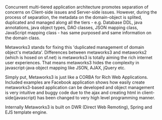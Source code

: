 Concurrent multi-tiered application architecture promotes separation of concerns on Client-side issues and Server-side issues. However, during the process of separation, the metadata on the domain-object is splited, duplicated and managed along all the tiers - e.g. Database DDL, java annotations, java object types, DAO classes, JSON mapping class, JavaScript mapping class - has same purposed and same information on the domain class.

Metaworks3 stands for fixing this 'duplicated management of domain object's metadata'. Differences between metaworks3 and metaworks2 (which is hosed on sf.net) is metaworks3 is totally aiming the rich internet user experiences. That means metaworks3 hides the complexity in javascript-java object mapping like JSON, AJAX, jQuery etc.

Simply put, Metaworks3 is just like a CORBA for Rich Web Applications. Included examples are Facebook application shows how easily create metaworks3-based application can be developed and object management is very intuitive and buggy code due to the ajax and creating html in client-side(javascript) has been changed to very high level programming manner.

Internally Metaworks3 is built on DWR (Direct Web Remoting), Spring and EJS template engine.